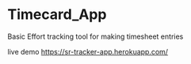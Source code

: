 # Timecard_App
Basic Effort tracking tool for making timesheet entries

live demo
https://sr-tracker-app.herokuapp.com/
